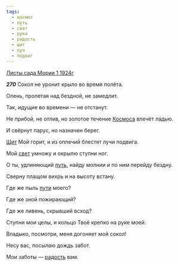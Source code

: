 ```yaml
---
tags:
  - космос
  - путь
  - свет
  - рука
  - радость
  - щит
  - луч
  - подвиг
---
```


[Листы сада Мории 1 1924г](https://127.0.0.1:4002/agni/1924)

___270___
Сокол не уронит крыло во время полёта.   

Олень, пролетая над бездной, не замедлит.   

Так, идущие во времени — не отстанут.   

Не прибой, не отлив, но золотое течение [Космоса](../../../tags/#космос) влечёт ладью.   

И свёрнут парус, но назначен берег.   

[Щит](../../../tags/#щит) Мой горит, и из оплечий блестят лучи подвига.   

Мой [свет](../../../tags/#свет) умножу и окрылю ступни ног.   

О ты, удлиняющий [путь](../../../tags/#путь), найду молнии и по ним перейду бездну.   

Сверну плащом вихрь и на высоту встану.   

Где же пыль [пути](../../../tags/#путь) моего?   

Где же зной пожирающий?   

Где же ливень, скрывший всход?   

Ступни мои целы, и кольцо Твоё крепко на руке моей.   

Владыко, посмотри, меня догоняет мой сокол!   

Несу вас, посылаю дождь забот.   

Мои заботы — [радость](../../../tags/#радость) вам.   

